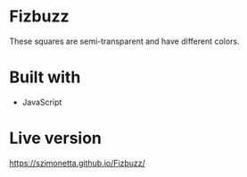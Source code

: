 # Fizbuzz
These squares are semi-transparent and have different colors.

# Built with
- JavaScript

# Live version
https://szimonetta.github.io/Fizbuzz/
